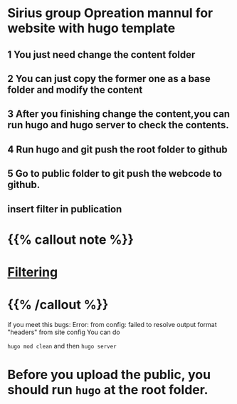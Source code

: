 # Sirius group Opreation mannul for website with hugo template

## 1 You just need change the content folder

## 2 You can just copy the former one as a base folder and modify the content

## 3 After you finishing change the content,you can run hugo and hugo server to check the contents.

## 4 Run hugo and git push the root folder to github
## 5 Go to public folder to git push the webcode to github.

## insert filter in publication 
# {{% callout note %}}
# [Filtering](./publication/)
# {{% /callout %}}
if you meet this bugs: Error: from config: failed to resolve output format "headers" from site config
You can do 

`hugo mod clean` and then `hugo server`

# Before you upload the public, you should run `hugo` at the root folder.
